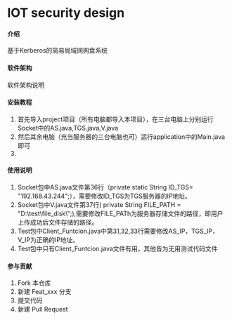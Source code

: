 # IOT security design

#### 介绍
基于Kerberos的简易局域网网盘系统

#### 软件架构
软件架构说明


#### 安装教程

1.  首先导入project项目（所有电脑都导入本项目），在三台电脑上分别运行Socket中的AS.java,TGS.java,V.java
2.  然后其余电脑（充当服务器的三台电脑也可）运行application中的Main.java即可
3. 

#### 使用说明

1.  Socket包中AS.java文件第36行（private static String ID_TGS= "192.168.43.244";），需要修改ID_TGS为TGS服务器的IP地址。
2.  Socket包中V.java文件第37行( private String FILE_PATH = "D:\\test\\file_disk\\";),需要修改FILE_PATh为服务器存储文件的路径，即用户上传成功后文件存储的路径。
3.  Test包中Client_Funtcion.java中第31,32,33行需要修改AS_IP，TGS_IP，V_IP为正确的IP地址。
4.  Test包中只有Client_Funtcion.java文件有用，其他皆为无用测试代码文件

#### 参与贡献

1.  Fork 本仓库
2.  新建 Feat_xxx 分支
3.  提交代码
4.  新建 Pull Request
